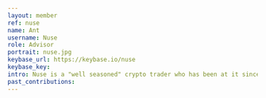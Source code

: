 ```yaml
---
layout: member
ref: nuse
name: Ant
username: Nuse
role: Advisor
portrait: nuse.jpg
keybase_url: https://keybase.io/nuse
keybase_key:
intro: Nuse is a "well seasoned" crypto trader who has been at it since 2013. We will utilize his talents demonstrated by the results of his short term and mid term investment strategies. He has earned a reputation as "someone to watch" thanks to his success in speculative mining and accuracy in technical analysis.
past_contributions:
---
```

